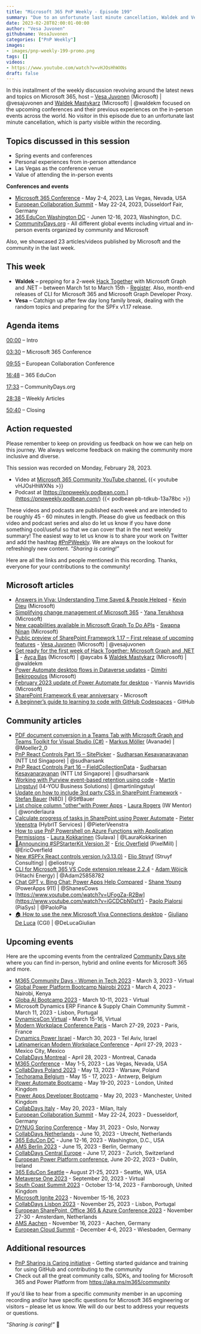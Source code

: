 ```yaml
---
title: "Microsoft 365 PnP Weekly - Episode 199"
summary: "Due to an unfortunate last minute cancellation, Waldek and Vesa ended up having a discussion on the spring events between each other. They also covered 23 articles from Microsoft and community."
date: 2023-02-28T02:00:01-00:00
author: "Vesa Juvonen"
githubname: VesaJuvonen
categories: ["PnP Weekly"]
images:
- images/pnp-weekly-199-promo.png
tags: []
videos:
- https://www.youtube.com/watch?v=vHJOsHhWXNs
draft: false
---
```


In this installment of the weekly discussion revolving around the latest news and topics on Microsoft 365, host – [Vesa Juvonen](https://twitter.com/vesajuvonen) (Microsoft) | @vesajuvonen and [Waldek Mastykarz](https://twitter.com/waldekm) (Microsoft) | @waldekm focused on the upcoming conferences and their previous experiences on the in-person events across the world. No visitor in this episode due to an unfortunate last minute cancellation, which is party visible within the recording.

## Topics discussed in this session

* Spring events and conferences
* Personal experiences from in-person attendance
* Las Vegas as the conference venue
* Value of attending the in-person events

**Conferences and events**

* [Microsoft 365 Conference](https://m365conf.com/) - May 2-4, 2023, Las Vegas, Nevada, USA
* [European Collaboration Summit](https://www.collabsummit.eu/) - May 22-24, 2023, Düsseldorf Fair, Germany
* [365 EduCon Washington DC](https://365educon.com/DC/) - Junen 12-16, 2023, Washington, D.C.
* [CommunityDays.org](https://www.communitydays.org/) - All different global events including virtual and in-person events organized by community and Microsoft

Also, we showcased 23 articles/videos published by Microsoft and the community in the last week.

## This week

* **Waldek** – prepping for a 2-week [Hack Together](https://aka.ms/hack-together) with Microsoft Graph and .NET – between March 1st to March 15th - [Register](https://forms.office.com/Pages/ResponsePage.aspx?id=v4j5cvGGr0GRqy180BHbR0ktYAUCTtVIvJkJdFsfkalUMlM0SVBXRjIyTEFJQVFYOUMzTDE2SEY1WS4u). Also, month-end releases of CLI for Microsoft 365 and Microsoft Graph Developer Proxy.
* **Vesa** – Catchign up after few day long family break, dealing with the random topics and preparing for the SPFx v1.17 release.

## Agenda items

[00:00](https://youtu.be/vHJOsHhWXNs?t=0) – Intro

[03:30](https://youtu.be/vHJOsHhWXNs?t=210) – Microsoft 365 Conference

[09:55](https://youtu.be/vHJOsHhWXNs?t=595) – European Collaboration Conference

[16:48](https://youtu.be/vHJOsHhWXNs?t=1008) – 365 EduCon

[17:33](https://youtu.be/vHJOsHhWXNs?t=1053) – CommunityDays.org

[28:38](https://youtu.be/vHJOsHhWXNs?t=1718) – Weekly Articles

[50:40](https://youtu.be/vHJOsHhWXNs?t=3040) – Closing

## Action requested

Please remember to keep on providing us feedback on how we can help on this journey. We always welcome feedback on making the community more inclusive and diverse.

This session was recorded on Monday, February 28, 2023.

*   Video at [Microsoft 365 Community YouTube channel.](https://aka.ms/m365pnp-videos)
    {{< youtube vHJOsHhWXNs >}}
*   Podcast at [https://pnpweekly.podbean.com.](https://pnpweekly.podbean.com/)
    {{< podbean pb-tdkub-13a78bc >}}

These videos and podcasts are published each week and are intended to be roughly 45 - 60 minutes in length.  Please do give us feedback on this video and podcast series and also do let us know if you have done something cool/useful so that we can cover that in the next weekly summary! The easiest way to let us know is to share your work on Twitter and add the hashtag [#PnPWeekly](https://twitter.com/search?q=%23pnpweekly). We are always on the lookout for refreshingly new content. “_Sharing is caring!”_

Here are all the links and people mentioned in this recording. Thanks, everyone for your contributions to the community!

## Microsoft articles

* [Answers in Viva: Understanding Time Saved & People Helped](https://techcommunity.microsoft.com/t5/microsoft-viva-blog/answers-in-viva-understanding-time-saved-amp-people-helped/ba-p/3744671) - [Kevin Dieu](https://www.linkedin.com/in/kevindieu/) (Microsoft)
* [Simplifying change management of Microsoft 365](https://techcommunity.microsoft.com/t5/microsoft-365-blog/simplifying-change-management-of-microsoft-365/ba-p/3738912) - [Yana Terukhova](https://www.linkedin.com/in/yana-terukhova-a252b354/) (Microsoft)
* [New capabilities available in Microsoft Graph To Do APIs](https://devblogs.microsoft.com/microsoft365dev/new-capabilities-available-in-microsoft-graph-to-do-apis/) - [Swapna Ninan](https://www.linkedin.com/in/swapna-elma-ninan/) (Microsoft)
* [Public preview of SharePoint Framework 1.17 – First release of upcoming features](https://devblogs.microsoft.com/microsoft365dev/public-preview-of-sharepoint-framework-1-17-first-release-of-upcoming-features/) - [Vesa Juvonen](https://twitter.com/vesajuvonen) (Microsoft) | @vesajuvonen
* [Get ready for the first week of Hack Together: Microsoft Graph and .NET 🦒](https://devblogs.microsoft.com/microsoft365dev/get-ready-for-the-first-week-of-hack-together-microsoft-graph-and-net/) - [Ayça Baş](https://twitter.com/aycabs) (Microsoft) | @aycabs & [Waldek Mastykarz](https://twitter.com/waldekm) (Microsoft) | @waldekm
* [Power Automate desktop flows in Dataverse updates](https://powerautomate.microsoft.com/blog/power-automate-desktop-flows-in-dataverse-updates/) - [Dimitri Bekiropoulos](https://www.linkedin.com/in/dimitri-b/) (Microsoft)
* [February 2023 update of Power Automate for desktop](https://powerautomate.microsoft.com/blog/february-2023-update-of-power-automate-for-desktop/) - Yiannis Mavridis (Microsoft)
* [SharePoint Framework 6 year anniversary](https://twitter.com/SharePoint/status/1628683841098358786) - Microsoft
* [A beginner’s guide to learning to code with GitHub Codespaces](https://github.blog/2023-02-22-a-beginners-guide-to-learning-to-code-with-github-codespaces/) - GitHub

## Community articles

* [PDF document conversion in a Teams Tab with Microsoft Graph and Teams Toolkit for Visual Studio (C#)](https://mmsharepoint.wordpress.com/2023/02/26/pdf-document-conversion-in-a-teams-tab-with-microsoft-graph-and-teams-toolkit-for-visual-studio-c/) - [Markus Möller](https://twitter.com/Moeller2_0) (Avanade) | @Moeller2_0
* [PnP React Controls Part 15 – SitePicker](https://spknowledge.com/2023/02/23/pnp-react-controls-part-15-sitepicker/) - [Sudharsan Kesavanarayanan](https://www.linkedin.com/in/sudharsan-kesavanarayanan-75b2bbb/) (NTT Ltd Singapore) | @sudharsank
* [PnP React Controls Part 16 – FieldCollectionData](https://spknowledge.com/2023/02/24/pnp-react-controls-part-16-fieldcollectiondata/) - [Sudharsan Kesavanarayanan](https://www.linkedin.com/in/sudharsan-kesavanarayanan-75b2bbb/) (NTT Ltd Singapore) | @sudharsank
* [Working with Purview event-based retention using code](https://www.blimped.nl/working-with-purview-event-based-retention-using-code/) - [Martin Lingstuyl](https://twitter.com/martinlingstuyl) (I4-YOU Business Solutions) | @martinlingstuyl
* [Update on how to include 3rd party CSS in SharePoint Framework](https://n8d.at/update-on-how-to-include-3rd-party-css-in-sharepoint-framework) - [Stefan Bauer](https://twitter.com/StfBauer) (N8D) | @StfBauer
* [List choice column "other"with Power Apps](https://wonderlaura.com/2023/02/23/list-choice-column-other-with-power-apps/) - [Laura Rogers](https://twitter.com/WonderLaura) (IW Mentor) | @wonderlaura
* [Calculate progress of tasks in SharePoint using Power Automate](https://sharepains.com/2023/02/22/calculate-progress-tasks-power-automate/) - [Pieter Veenstra](https://twitter.com/PieterVeenstra) (HybrIT Services) | @PieterVeenstra
* [How to use PnP Powershell on Azure Functions with Application Permissions](https://laurakokkarinen.com/how-to-use-pnp-powershell-on-azure-functions-with-application-permissions/) - [Laura Kokkarinen](https://twitter.com/LauraKokkarinen) (Sulava) | @LauraKokkarinen
* [🎉Announcing #SPStarterKit Version 3!](https://twitter.com/EricOverfield/status/1628537772914151425) - [Eric Overfield](https://twitter.com/EricOverfield) (PixelMill) | @EricOverfield
* [New #SPFx React controls version (v3.13.0)](https://twitter.com/eliostruyf/status/1629147916748062721) - [Elio Struyf](https://twitter.com/eliostruyf) (Struyf Consulting) | @eliostruy
* [CLI for Microsoft 365 VS Code extension release 2.2.4](https://pnp.github.io/blog/microsoft-365-pnp-weekly/episode-170/) - [Adam Wójcik](https://twitter.com/Adam25858782) (Hitachi Energy) | @Adam25858782
* [Chat GPT v. Bing Chat: Power Apps Help Compared](https://www.youtube.com/watch?v=UFogZa-R2Bw) - [Shane Young](https://twitter.com/ShanesCows) (PowerApps 911) | @ShanesCows
* [https://www.youtube.com/watch?v=UFogZa-R2Bw](https://www.youtube.com/watch?v=iGCDCbN0stY) - [Paolo Pialorsi](https://twitter.com/PaoloPia) (PiaSys) | @PaoloPia
* [🏠 How to use the new Microsoft Viva Connections desktop](https://www.youtube.com/watch?v=QIP7-tqGpI4) - [Giuliano De Luca](https://twitter.com/DeLucaGiulian) (CGI) | @DeLucaGiulian

## Upcoming events

Here are the upcoming events from the centralized [Community Days site](https://communitydays.org/events?when=upcoming) where you can find in-person, hybrid and online events for Microsoft 365 and more.

* [M365 Community Days - Women in Tech 2023](https://www.communitydays.org/event/2023-03-03/m365-community-days-women-in-tech-2023) - March 3, 2023 - Virtual
* [Global Power Platform Bootcamp Nairobi 2023](https://www.communitydays.org/event/2023-03-04/global-power-platform-bootcamp-nairobi-2023#home) - March 4, 2023 - Nairobi, Kenya
* [Globa AI Bootcamp 2023](https://www.communitydays.org/event/2023-03-10/global-ai-bootcamp-2023) - March 10-11, 2023 - Virtual
* Microsoft Dynamics ERP Finance & Supply Chain Community Summit - March 11, 2023 - Lisbon, Portugal
* [DynamicsCon Virtual](https://www.communitydays.org/event/2023-03-15/dynamicscon-virtual) - March 15-16, Virtual
* [Modern Workplace Conference Paris](https://modern-workplace.pro/) - March 27-29, 2023 - Paris, France
* [Dynamics Power Israel](https://www.communitydays.org/event/2023-03-30/dynamics-power-israel) - March 30, 2023 - Tel Aviv, Israel
* [Latinamerican Modern Workplace Conference](https://www.communitydays.org/event/2023-04-27/get-cslatam-conference-2023) - April 27-29, 2023 - Mexico City, Mexico
* [CollabDays Montreal](https://www.collabdays.org/2023-montreal/) - April 28, 2023 - Montreal, Canada
* [M365 Conference](https://m365conf.com/#!/) - May 1-5, 2023 - Las Vegas, Nevada, USA
* [CollabDays Poland 2023](https://www.communitydays.org/event/2023-05-13/collabdays-poland-2023) - May 13, 2023 - Warsaw, Poland
* [Techorama Belgium](https://www.techorama.be/) - May 15 - 17, 2023 - Antwerp, Belgium
* [Power Automate Bootcamp](https://www.communitydays.org/event/2023-05-19/power-automate-bootcamp-2023) - May 19-20, 2023 - London, United Kingdom
* [Power Apps Developer Bootcamp](https://www.communitydays.org/event/2023-05-20/power-apps-developer-bootcamp) - May 20, 2023 - Manchester, United Kingdom
* [CollabDays Italy](https://www.collabdays.org/2023-italy/) - May 20, 2023 - Milan, Italy
* [European Collaboration Summit](https://www.collabsummit.eu/) - May 22-24, 2023 - Duesseldorf, Germany
* [DYNUG Spring Conference](https://www.communitydays.org/event/2023-05-31/dynug-spring-conference) - May 31, 2023 - Oslo, Norway
* [CollabDays Netherlands](https://www.communitydays.org/event/2023-06-10/collabdays-netherlands-2023) - June 10, 2023 - Utrecht, Netherlands
* [365 EduCon DC](https://365educon.com/DC/) - June 12-16, 2023 - Washington, D.C., USA
* [AMS Berlin 2023](https://www.communitydays.org/event/2023-06-15/amsberlin-2023) - June 15, 2023 - Berlin, Germany
* [CollabDays Central Europe](https://www.collabdays.org/2023-ce/) - June 17, 2023 - Zurich, Switzerland
* [European Power Platform conference](https://www.sharepointeurope.com/european-power-platform-conference/), June 20-22, 2023 - Dublin, Ireland
* [365 EduCon Seattle](https://365educon.com/Seattle/) – August 21-25, 2023 - Seattle, WA, USA
* [Metaverse One 2023](https://www.communitydays.org/event/2023-09-20/metaverse-one-2023) - September 20, 2023 - Virtual
* [South Coast Summit 2023](https://www.southcoastsummit.com/) - October 13-14, 2023 - Farnborough, United Kingdom
* [Microsoft Ignite 2023](https://ignite.microsoft.com/) - November 15-16, 2023
* [CollabDays Lisbon 2023](https://www.collabdays.org/2023-lisbon/) - November 25, 2023 - Lisbon, Portugal
* [European SharePoint, Office 365 & Azure Conference 2023](https://www.sharepointeurope.com/) - November 27-30 - Amsterdam, Netherlands
* [AMS Aachen](https://www.communitydays.org/event/2023-11-16/ams-aachen) - November 16, 2023 - Aachen, Germany
* [European Cloud Summit](https://www.cloudsummit.eu/) - December 4-6, 2023 - Wiesbaden, Germany

## Additional resources

* [PnP Sharing is Caring initiative](https://aka.ms/sharing-is-caring) - Getting started guidance and training for using GitHub and contributing to the community
* Check out all the great community calls, SDKs, and tooling for Microsoft 365 and Power Platform from <https://aka.ms/m365/community>

If you’d like to hear from a specific community member in an upcoming recording and/or have specific questions for Microsoft 365 engineering or visitors – please let us know. We will do our best to address your requests or questions.

_"Sharing is caring!"_ 🧡
